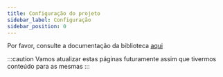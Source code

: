 ```yaml
---
title: Configuração do projeto
sidebar_label: Configuração
sidebar_position: 0
---
```


Por favor, consulte a documentação da biblioteca [aqui](https://binary-com.github.io/deriv-api/)

:::caution
Vamos atualizar estas páginas futuramente assim que tivermos conteúdo para as mesmas
:::
